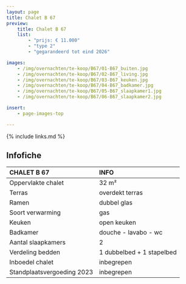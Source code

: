 ```yaml
---
layout: page
title: Chalet B 67
preview:
    title: Chalet B 67
    list:
        - "prijs: € 11.000"
        - "type 2"
        - "gegarandeerd tot eind 2026"

images:
    - /img/overnachten/te-koop/B67/01-B67_buiten.jpg
    - /img/overnachten/te-koop/B67/02-B67_living.jpg
    - /img/overnachten/te-koop/B67/03-B67_keuken.jpg
    - /img/overnachten/te-koop/B67/04-B67_badkamer.jpg
    - /img/overnachten/te-koop/B67/05-B67_slaapkamer1.jpg
    - /img/overnachten/te-koop/B67/06-B67_slaapkamer2.jpg

insert:
    - page-images-top

---
```


{% include links.md %}



## Infofiche

CHALET B 67                 | INFO        |
:---------------------------|:------------|
Oppervlakte chalet          |32 m²
Terras                      |overdekt terras
Ramen                       |dubbel glas
Soort verwarming            |gas
Keuken                      |open keuken
Badkamer                    |douche - lavabo - wc
Aantal slaapkamers          |2
Verdeling bedden            |1 dubbelbed + 1 stapelbed
Inboedel chalet             |inbegrepen
Standplaatsvergoeding 2023  |inbegrepen
